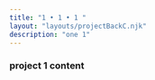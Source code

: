 ```yaml
---
title: "1 • 1 • 1 "
layout: "layouts/projectBackC.njk"
description: "one 1"
---
```


### project 1 content
